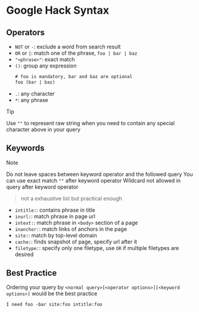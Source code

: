 # Google Hack Syntax

## Operators

- `NOT` or `-`: exclude a word from search result
- `OR` or `|`: match one of the phrase, `foo | bar | baz`
- `"<phrase>"`: exact match
- `()`: group any expression
    ```txt
    # foo is mandatory, bar and baz are optional
    foo (bar | baz)
    ```
- `.`: any character
- `*`: any phrase

> [!TIP]
> Use `""` to represent raw string when you need to contain any special character above in your query

## Keywords

> [!NOTE]
> Do not leave spaces between keyword operator and the followed query
> You can use exact match `""` after keyword operator
> Wildcard not allowed in query after keyword operator

> not a exhaustive list but practical enough

- `intitle:`: contains phrase in title
- `inurl:`: match phrase in page url
- `intext:`: match phrase in `<body>` section of a page
- `inanchor:`: match links of anchors in the page
- `site:`: match by top-level domain
- `cache:`: finds snapshot of page, specify url after it
- `filetype:`: specify only one filetype, use `OR` if multiple filetypes are desired

## Best Practice

Ordering your query by `<normal query>[<operator options>][<keyword options>]` would be the best practice

```
I need foo -bar site:foo intitle:foo
```
